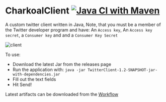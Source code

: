 # CharkoalClient [![Java CI with Maven](https://github.com/TheBozzz34/CharkoalClient/actions/workflows/maven.yml/badge.svg)](https://github.com/TheBozzz34/CharkoalClient/actions/workflows/maven.yml)
A custom twitter client written in Java, Note, that you must be a member of the Twitter developer program and have: An `Access key`, An `Access key secret`, a `Consumer key` and and a `Consumer Key Secret`

![client](https://cdn.upload.systems/uploads/XOZsvplV.png)

To use:
 - Download the latest Jar from the releases page
 - Run the application with: `java -jar TwitterClient-1.2-SNAPSHOT-jar-with-dependencies.jar`
 - Fill out the text fields
 - Hit Send!

Latest artifacts can be downloaded from the [Workflow](https://github.com/TheBozzz34/CharkoalClient/actions/workflows/maven.yml)
